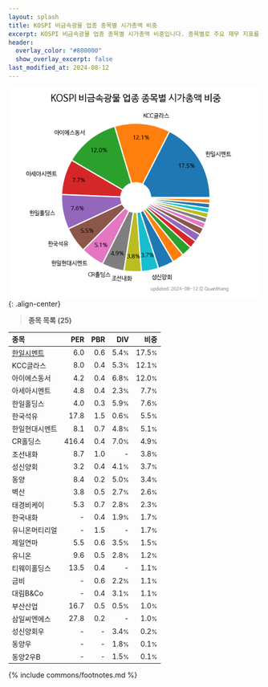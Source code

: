 ```yaml
---
layout: splash
title: KOSPI 비금속광물 업종 종목별 시가총액 비중
excerpt: KOSPI 비금속광물 업종 종목별 시가총액 비중입니다. 종목별로 주요 재무 지표를 함께 표시합니다.
header:
  overlay_color: "#800000"
  show_overlay_excerpt: false
last_modified_at: 2024-08-12
---
```



![KOSPI 비금속광물 업종 종목별 시가총액 비중](/stats/sector/images/kospi_업종_비금속광물_종목.png){: .align-center}


> **종목 목록 (25)**<a id="list"></a>

| **종목** | **PER** | **PBR** | **DIV** | **비중** |
| :------- | ------: | ------: | ------: | -------: |
| [한일시멘트](/300720/) | 6.0 | 0.6 | 5.4<small>%</small> | 17.5<small>%</small> |
| KCC글라스 | 8.0 | 0.4 | 5.3<small>%</small> | 12.1<small>%</small> |
| 아이에스동서 | 4.2 | 0.4 | 6.8<small>%</small> | 12.0<small>%</small> |
| 아세아시멘트 | 4.8 | 0.4 | 2.3<small>%</small> | 7.7<small>%</small> |
| 한일홀딩스 | 4.0 | 0.3 | 5.9<small>%</small> | 7.6<small>%</small> |
| 한국석유 | 17.8 | 1.5 | 0.6<small>%</small> | 5.5<small>%</small> |
| 한일현대시멘트 | 8.1 | 0.7 | 4.8<small>%</small> | 5.1<small>%</small> |
| CR홀딩스 | 416.4 | 0.4 | 7.0<small>%</small> | 4.9<small>%</small> |
| 조선내화 | 8.7 | 1.0 | - | 3.8<small>%</small> |
| 성신양회 | 3.2 | 0.4 | 4.1<small>%</small> | 3.7<small>%</small> |
| 동양 | 8.4 | 0.2 | 5.0<small>%</small> | 3.4<small>%</small> |
| 벽산 | 3.8 | 0.5 | 2.7<small>%</small> | 2.6<small>%</small> |
| 태경비케이 | 5.3 | 0.7 | 2.8<small>%</small> | 2.3<small>%</small> |
| 한국내화 | - | 0.4 | 1.9<small>%</small> | 1.7<small>%</small> |
| 유니온머티리얼 | - | 1.5 | - | 1.7<small>%</small> |
| 제일연마 | 5.5 | 0.6 | 3.5<small>%</small> | 1.5<small>%</small> |
| 유니온 | 9.6 | 0.5 | 2.8<small>%</small> | 1.2<small>%</small> |
| 티웨이홀딩스 | 13.5 | 0.4 | - | 1.1<small>%</small> |
| 금비 | - | 0.6 | 2.2<small>%</small> | 1.1<small>%</small> |
| 대림B&Co | - | 0.4 | 3.1<small>%</small> | 1.1<small>%</small> |
| 부산산업 | 16.7 | 0.5 | 0.5<small>%</small> | 1.0<small>%</small> |
| 삼일씨엔에스 | 27.8 | 0.2 | - | 1.0<small>%</small> |
| 성신양회우 | - | - | 3.4<small>%</small> | 0.2<small>%</small> |
| 동양우 | - | - | 1.8<small>%</small> | 0.1<small>%</small> |
| 동양2우B | - | - | 1.5<small>%</small> | 0.1<small>%</small> |

{% include commons/footnotes.md %}